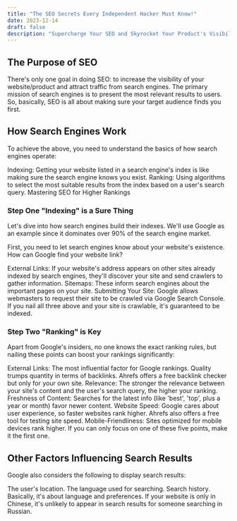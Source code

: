 ```yaml
---
title: "The SEO Secrets Every Independent Hacker Must Know!"
date: 2023-12-14
draft: false
description: "Supercharge Your SEO and Skyrocket Your Product's Visibility!"
---
```


## The Purpose of SEO

There's only one goal in doing SEO: to increase the visibility of your website/product and attract traffic from search engines. The primary mission of search engines is to present the most relevant results to users. So, basically, SEO is all about making sure your target audience finds you first.

## How Search Engines Work

To achieve the above, you need to understand the basics of how search engines operate:

Indexing: Getting your website listed in a search engine's index is like making sure the search engine knows you exist.
Ranking: Using algorithms to select the most suitable results from the index based on a user's search query.
Mastering SEO for Higher Rankings

### Step One "Indexing" is a Sure Thing
Let's dive into how search engines build their indexes. We'll use Google as an example since it dominates over 90% of the search engine market.

First, you need to let search engines know about your website's existence. How can Google find your website link?

External Links: If your website's address appears on other sites already indexed by search engines, they'll discover your site and send crawlers to gather information.
Sitemaps: These inform search engines about the important pages on your site.
Submitting Your Site: Google allows webmasters to request their site to be crawled via Google Search Console.
If you nail all three above and your site is crawlable, it's guaranteed to be indexed.

### Step Two "Ranking" is Key
Apart from Google's insiders, no one knows the exact ranking rules, but nailing these points can boost your rankings significantly:

External Links: The most influential factor for Google rankings. Quality trumps quantity in terms of backlinks. Ahrefs offers a free backlink checker but only for your own site.
Relevance: The stronger the relevance between your site's content and the user's search query, the higher your ranking.
Freshness of Content: Searches for the latest info (like 'best', 'top', plus a year or month) favor newer content.
Website Speed: Google cares about user experience, so faster websites rank higher. Ahrefs also offers a free tool for testing site speed.
Mobile-Friendliness: Sites optimized for mobile devices rank higher.
If you can only focus on one of these five points, make it the first one.

## Other Factors Influencing Search Results
Google also considers the following to display search results:

The user's location.
The language used for searching.
Search history.
Basically, it's about language and preferences. If your website is only in Chinese, it's unlikely to appear in search results for someone searching in Russian.